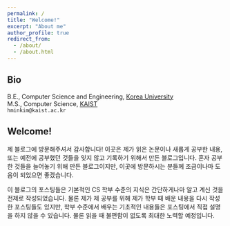 ```yaml
---
permalink: /
title: "Welcome!"
excerpt: "About me"
author_profile: true
redirect_from: 
  - /about/
  - /about.html
---
```


## Bio

B.E., Computer Science and Engineering, [Korea University](korea.ac.kr)
\
M.S., Computer Science, [KAIST](kaist.ac.kr)
\
`hminkim@kaist.ac.kr`

## Welcome!

제 블로그에 방문해주셔서 감사합니다!
이곳은 제가 읽은 논문이나 새롭게 공부한 내용, 또는 예전에 공부했던 것들을 잊지 않고 기록하기 위해서 만든 블로그입니다. 
혼자 공부한 것들을 늘어놓기 위해 만든 블로그이지만, 이곳에 방문하시는 분들께 조금이나마 도움이 되었으면 좋겠습니다. 

이 블로그의 포스팅들은 기본적인 CS 학부 수준의 지식은 간단하게나마 알고 계신 것을 전제로 작성되었습니다. 
물론 제가 제 공부를 위해 제가 학부 때 배운 내용을 다시 작성한 포스팅들도 있지만, 학부 수준에서 배우는 기초적인 내용들은 포스팅에서 직접 설명을 하지 않을 수 있습니다. 
물론 읽을 때 불편함이 없도록 최대한 노력할 예정입니다. 

